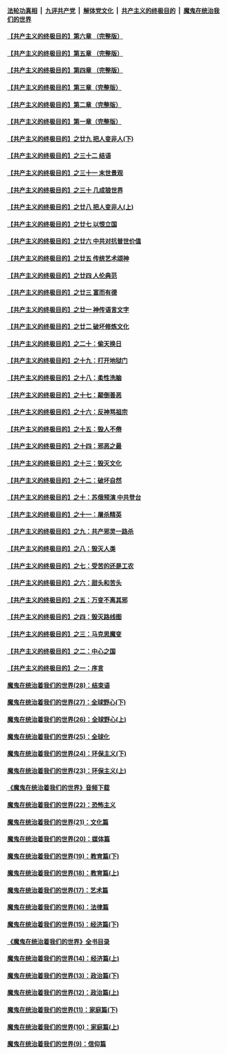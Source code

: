 ####  [法轮功真相](../../../../basic/blob/master/README.md?t=06192202) &nbsp;|&nbsp; [九评共产党](../../../../9ping.md/blob/master/README.md?t=06192202) &nbsp;|&nbsp; [解体党文化](../../../../jtdwh.md/blob/master/README.md?t=06192202)  &nbsp;|&nbsp; [共产主义的终极目的](../../../../gczydzjmd.md/blob/master/README.md?t=06192202) &nbsp;|&nbsp; [魔鬼在统治我们的世界](../../../../mgztzwmdsj.md/blob/master/README.md?t=06192202) 

#### [【共产主义的终极目的】第六章 （完整版）](../pages/nsc422/n11428913.md?t=06192202) 

#### [【共产主义的终极目的】第五章 （完整版）](../pages/nsc422/n11428912.md?t=06192202) 

#### [【共产主义的终极目的】第四章 （完整版）](../pages/nsc422/n11428907.md?t=06192202) 

#### [【共产主义的终极目的】第三章（完整版）](../pages/nsc422/n11428848.md?t=06192202) 

#### [【共产主义的终极目的】第二章（完整版）](../pages/nsc422/n11428831.md?t=06192202) 

#### [【共产主义的终极目的】第一章（完整版）](../pages/nsc422/n11417651.md?t=06192202) 

#### [【共产主义的终极目的】之廿九 把人变非人(下)](../pages/nsc422/n11344140.md?t=06192202) 

#### [【共产主义的终极目的】之三十二 结语](../pages/nsc422/n11360535.md?t=06192202) 

#### [【共产主义的终极目的】之三十一 末世景观](../pages/nsc422/n11351129.md?t=06192202) 

#### [【共产主义的终极目的】之三十 几成狼世界](../pages/nsc422/n11348280.md?t=06192202) 

#### [【共产主义的终极目的】之廿八 把人变非人(上)](../pages/nsc422/n11340492.md?t=06192202) 

#### [【共产主义的终极目的】之廿七 以恨立国](../pages/nsc422/n11336944.md?t=06192202) 

#### [【共产主义的终极目的】之廿六 中共对抗普世价值](../pages/nsc422/n11324785.md?t=06192202) 

#### [【共产主义的终极目的】之廿五 传统艺术颂神](../pages/nsc422/n11296396.md?t=06192202) 

#### [【共产主义的终极目的】之廿四 人伦典范](../pages/nsc422/n11296397.md?t=06192202) 

#### [【共产主义的终极目的】之廿三 富而有德](../pages/nsc422/n11283598.md?t=06192202) 

#### [【共产主义的终极目的】之廿一 神传语言文字](../pages/nsc422/n11263265.md?t=06192202) 

#### [【共产主义的终极目的】之廿二 破坏修炼文化](../pages/nsc422/n11245728.md?t=06192202) 

#### [【共产主义的终极目的】之二十：偷天换日](../pages/nsc422/n11238846.md?t=06192202) 

#### [【共产主义的终极目的】之十九：打开地狱门](../pages/nsc422/n11206376.md?t=06192202) 

#### [【共产主义的终极目的】之十八：柔性洗脑](../pages/nsc422/n11199994.md?t=06192202) 

#### [【共产主义的终极目的】之十七：颠倒善恶](../pages/nsc422/n11179782.md?t=06192202) 

#### [【共产主义的终极目的】之十六：反神骂祖宗](../pages/nsc422/n11166798.md?t=06192202) 

#### [【共产主义的终极目的】之十五：毁人不倦](../pages/nsc422/n11166792.md?t=06192202) 

#### [【共产主义的终极目的】之十四：邪恶之最](../pages/nsc422/n11150249.md?t=06192202) 

#### [【共产主义的终极目的】之十三：毁灭文化](../pages/nsc422/n11135227.md?t=06192202) 

#### [【共产主义的终极目的】之十二：破坏自然](../pages/nsc422/n11135214.md?t=06192202) 

#### [【共产主义的终极目的】之十：苏俄预演 中共登台](../pages/nsc422/n11118424.md?t=06192202) 

#### [【共产主义的终极目的】之十一：屠杀精英](../pages/nsc422/n11118442.md?t=06192202) 

#### [【共产主义的终极目的】之九：共产邪灵一路杀](../pages/nsc422/n11114139.md?t=06192202) 

#### [【共产主义的终极目的】之八：毁灭人类](../pages/nsc422/n11108503.md?t=06192202) 

#### [【共产主义的终极目的】之七：受苦的还是工农](../pages/nsc422/n11101809.md?t=06192202) 

#### [【共产主义的终极目的】之六：甜头和苦头](../pages/nsc422/n11096971.md?t=06192202) 

#### [【共产主义的终极目的】之五：万变不离其邪](../pages/nsc422/n11091285.md?t=06192202) 

#### [【共产主义的终极目的】之四：毁灭路线图](../pages/nsc422/n11086284.md?t=06192202) 

#### [【共产主义的终极目的】之三：马克思魔变](../pages/nsc422/n11061941.md?t=06192202) 

#### [【共产主义的终极目的】之二：中心之国](../pages/nsc422/n11047728.md?t=06192202) 

#### [【共产主义的终极目的】之一：序言](../pages/nsc422/n11086077.md?t=06192202) 

#### [魔鬼在统治着我们的世界(28)：结束语](../pages/nsc422/n10936246.md?t=06192202) 

#### [魔鬼在统治着我们的世界(27)：全球野心(下)](../pages/nsc422/n10928319.md?t=06192202) 

#### [魔鬼在统治着我们的世界(26)：全球野心(上)](../pages/nsc422/n10900318.md?t=06192202) 

#### [魔鬼在统治着我们的世界(25)：全球化](../pages/nsc422/n10788205.md?t=06192202) 

#### [魔鬼在统治着我们的世界(24)：环保主义(下)](../pages/nsc422/n10695307.md?t=06192202) 

#### [魔鬼在统治着我们的世界(23)：环保主义(上)](../pages/nsc422/n10688613.md?t=06192202) 

#### [《魔鬼在统治着我们的世界》音频下载](../pages/nsc422/n10635553.md?t=06192202) 

#### [魔鬼在统治着我们的世界(22)：恐怖主义](../pages/nsc422/n10614727.md?t=06192202) 

#### [魔鬼在统治着我们的世界(21)：文化篇](../pages/nsc422/n10597706.md?t=06192202) 

#### [魔鬼在统治着我们的世界(20)：媒体篇](../pages/nsc422/n10586579.md?t=06192202) 

#### [魔鬼在统治着我们的世界(19)：教育篇(下)](../pages/nsc422/n10564808.md?t=06192202) 

#### [魔鬼在统治着我们的世界(18)：教育篇(上)](../pages/nsc422/n10526970.md?t=06192202) 

#### [魔鬼在统治着我们的世界(17)：艺术篇](../pages/nsc422/n10499093.md?t=06192202) 

#### [魔鬼在统治着我们的世界(16)：法律篇](../pages/nsc422/n10485969.md?t=06192202) 

#### [魔鬼在统治着我们的世界(15)：经济篇(下)](../pages/nsc422/n10469975.md?t=06192202) 

#### [《魔鬼在统治着我们的世界》全书目录](../pages/nsc422/n10464261.md?t=06192202) 

#### [魔鬼在统治着我们的世界(14)：经济篇(上)](../pages/nsc422/n10457370.md?t=06192202) 

#### [魔鬼在统治着我们的世界(13)：政治篇(下)](../pages/nsc422/n10448270.md?t=06192202) 

#### [魔鬼在统治着我们的世界(12)：政治篇(上)](../pages/nsc422/n10444576.md?t=06192202) 

#### [魔鬼在统治着我们的世界(11)：家庭篇(下)](../pages/nsc422/n10440961.md?t=06192202) 

#### [魔鬼在统治着我们的世界(10)：家庭篇(上)](../pages/nsc422/n10435448.md?t=06192202) 

#### [魔鬼在统治着我们的世界(9)：信仰篇](../pages/nsc422/n10432159.md?t=06192202) 

